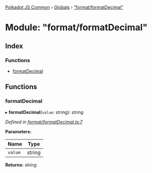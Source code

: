 [Polkadot JS Common](../README.md) › [Globals](../globals.md) › ["format/formatDecimal"](_format_formatdecimal_.md)

# Module: "format/formatDecimal"

## Index

### Functions

* [formatDecimal](_format_formatdecimal_.md#formatdecimal)

## Functions

###  formatDecimal

▸ **formatDecimal**(`value`: string): *string*

*Defined in [format/formatDecimal.ts:7](https://github.com/polkadot-js/common/blob/fe9c7a8a/packages/util/src/format/formatDecimal.ts#L7)*

**Parameters:**

Name | Type |
------ | ------ |
`value` | string |

**Returns:** *string*
